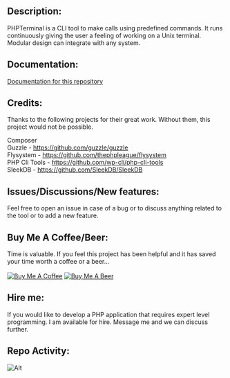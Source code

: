 <h2>Description:</h2>
PHPTerminal is a CLI tool to make calls using predefined commands. It runs continuously giving the user a feeling of working on a Unix terminal. Modular design can integrate with any system.

<h2>Documentation:</h2>

[Documentation for this repository](https://github.com/PHPTerminal/PHPTerminal/wiki/1.-Description)

<h2>Credits:</h2>
Thanks to the following projects for their great work. Without them, this project would not be possible.<br>

Composer<br>
Guzzle - https://github.com/guzzle/guzzle<br>
Flysystem - https://github.com/thephpleague/flysystem<br>
PHP Cli Tools - https://github.com/wp-cli/php-cli-tools<br>
SleekDB - https://github.com/SleekDB/SleekDB<br>

<h2>Issues/Discussions/New features:</h2>
Feel free to open an issue in case of a bug or to discuss anything related to the tool or to add a new feature.

<h2>Buy Me A Coffee/Beer:</h2>
Time is valuable. If you feel this project has been helpful and it has saved your time worth a coffee or a beer...<br><br>
<a href="https://www.buymeacoffee.com/oyeaussie" target="_blank"><img src="https://github.com/oyeaussie/assets/blob/main/buymecoffee.jpg" alt="Buy Me A Coffee"></a>
<a href="https://github.com/sponsors/oyeaussie?frequency=one-time&sponsor=oyeaussie&amount=10" target="_blank"><img src="https://github.com/oyeaussie/assets/blob/main/buymebeer.jpg" alt="Buy Me A Beer"></a>

<h2>Hire me:</h2>
If you would like to develop a PHP application that requires expert level programming. I am available for hire. Message me and we can discuss further.

<h2>Repo Activity:</h2>

![Alt](https://repobeats.axiom.co/api/embed/72f3bb7520b2cb05c81a755d2042628e1ce2953b.svg "Repobeats analytics image")